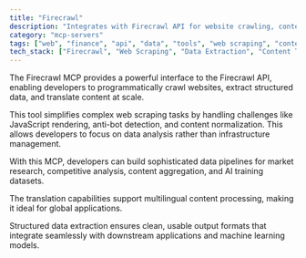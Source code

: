 ```yaml
---
title: "Firecrawl"
description: "Integrates with Firecrawl API for website crawling, content translation, and structured data extraction to enhance web data processing workflows."
category: "mcp-servers"
tags: ["web", "finance", "api", "data", "tools", "web scraping", "content aggregation", "AI training"]
tech_stack: ["Firecrawl", "Web Scraping", "Data Extraction", "Content Translation", "API Integration", "JavaScript Rendering", "Anti-bot Detection"]
---
```


The Firecrawl MCP provides a powerful interface to the Firecrawl API, enabling developers to programmatically crawl websites, extract structured data, and translate content at scale. 

This tool simplifies complex web scraping tasks by handling challenges like JavaScript rendering, anti-bot detection, and content normalization. This allows developers to focus on data analysis rather than infrastructure management.

With this MCP, developers can build sophisticated data pipelines for market research, competitive analysis, content aggregation, and AI training datasets. 

The translation capabilities support multilingual content processing, making it ideal for global applications. 

Structured data extraction ensures clean, usable output formats that integrate seamlessly with downstream applications and machine learning models.